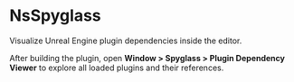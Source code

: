 # NsSpyglass

Visualize Unreal Engine plugin dependencies inside the editor.

After building the plugin, open **Window > Spyglass > Plugin Dependency Viewer** to explore all loaded plugins and their references.
